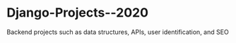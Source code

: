 # Django-Projects--2020
Backend projects such as data structures, APIs, user identification, and SEO
